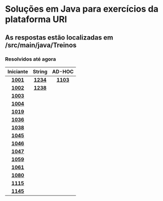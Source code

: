 # Soluções em Java para exercícios da plataforma URI

## As respostas estão localizadas em /src/main/java/Treinos

### Resolvidos até agora

| Iniciante | String | AD-HOC |
|:-------------------------------------------------------------------------:|:-------------:|:--------:|
| [**1001**](https://www.urionlinejudge.com.br/judge/pt/problems/view/1001) | [**1234**](https://www.urionlinejudge.com.br/judge/pt/problems/view/1234) | [**1103**](https://www.urionlinejudge.com.br/judge/pt/problems/view/1103) |
| [**1002**](https://www.urionlinejudge.com.br/judge/pt/problems/view/1002) | [**1238**](https://www.urionlinejudge.com.br/judge/pt/problems/view/1238) |
| [**1003**](https://www.urionlinejudge.com.br/judge/pt/problems/view/1003) |   |    |
| [**1004**](https://www.urionlinejudge.com.br/judge/pt/problems/view/1004) |   |    |
| [**1019**](https://www.urionlinejudge.com.br/judge/pt/problems/view/1019) |   |    |
| [**1036**](https://www.urionlinejudge.com.br/judge/pt/problems/view/1036) |   |    |
| [**1038**](https://www.urionlinejudge.com.br/judge/pt/problems/view/1038) |   |    |
| [**1045**](https://www.urionlinejudge.com.br/judge/pt/problems/view/1045) |   |    |
| [**1046**](https://www.urionlinejudge.com.br/judge/pt/problems/view/1046) |   |    |
| [**1047**](https://www.urionlinejudge.com.br/judge/pt/problems/view/1047) |   |    |
| [**1059**](https://www.urionlinejudge.com.br/judge/pt/problems/view/1059) |   |    |
| [**1061**](https://www.urionlinejudge.com.br/judge/pt/problems/view/1061) |   |    |
| [**1080**](https://www.urionlinejudge.com.br/judge/pt/problems/view/1080) |   |    |
| [**1115**](https://www.urionlinejudge.com.br/judge/pt/problems/view/1115) |   |    |
| [**1145**](https://www.urionlinejudge.com.br/judge/pt/problems/view/1145) |   |    |
